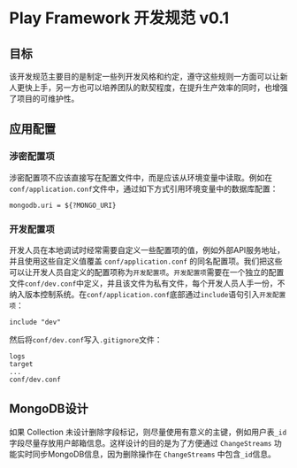 # Play Framework 开发规范 v0.1

## 目标
该开发规范主要目的是制定一些列开发风格和约定，遵守这些规则一方面可以让新人更快上手，另一方也可以培养团队的默契程度，在提升生产效率的同时，也增强了项目的可维护性。

## 应用配置
### 涉密配置项
涉密配置项不应该直接写在配置文件中，而是应该从环境变量中读取。例如在`conf/application.conf`文件中，通过如下方式引用环境变量中的数据库配置：
```
mongodb.uri = ${?MONGO_URI}
```

### 开发配置项
开发人员在本地调试时经常需要自定义一些配置项的值，例如外部API服务地址，并且使用这些自定义值覆盖 `conf/application.conf` 的同名配置项。我们把这些可以让开发人员自定义的配置项称为`开发配置项`。`开发配置项`需要在一个独立的配置文件`conf/dev.conf`中定义，并且该文件为私有文件，每个开发人员人手一份，不纳入版本控制系统。在`conf/application.conf`底部通过`include`语句引入`开发配置项`：
```
include "dev"
```
然后将`conf/dev.conf`写入`.gitignore`文件：
```
logs
target
...
conf/dev.conf
```

## MongoDB设计
如果 Collection 未设计删除字段标记，则尽量使用有意义的主键，例如用户表`_id`字段尽量存放用户邮箱信息。这样设计的目的是为了方便通过 `ChangeStreams` 功能实时同步MongoDB信息，因为删除操作在 `ChangeStreams` 中包含`_id`信息。
